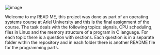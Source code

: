 ![image](https://user-images.githubusercontent.com/57855070/91160328-f0291900-e6d1-11ea-9878-9eac7337f6ad.png)

Welcome to my READ ME, this project was done as part of an operating systems course at Ariel University and this is the final assignment of the course.
The task deals with the following topics: signals, CPU scheduling, files in Linux and the memory structure of a program in C language.
For each topic there is a question with sections. 
Each question is in a separate folder within the repository and in each folder there is another README file for the programming parts.

